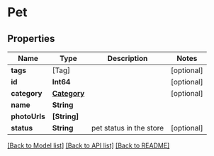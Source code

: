 # Pet

## Properties
Name | Type | Description | Notes
------------ | ------------- | ------------- | -------------
**tags** | [Tag] |  | [optional] 
**id** | **Int64** |  | [optional] 
**category** | [**Category**](Category.md) |  | [optional] 
**name** | **String** |  | 
**photoUrls** | **[String]** |  | 
**status** | **String** | pet status in the store | [optional] 

[[Back to Model list]](../README.md#models) [[Back to API list]](../README.md#api-endpoints) [[Back to README]](../README.md)


